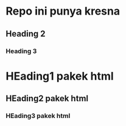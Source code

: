 # Repo ini punya kresna
## Heading 2
### Heading 3

<h1> HEading1 pakek html
<h2> HEading2 pakek html
<h3> HEading3 pakek html

